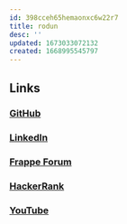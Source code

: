 ```yaml
---
id: 398cceh65hemaonxc6w22r7
title: rodun
desc: ''
updated: 1673033072132
created: 1668995545797
---
```

## Links
### [GitHub](https://github.com/Robproject)
### [LinkedIn](https://www.linkedin.com/in/rodun/)
### [Frappe Forum](https://discuss.frappe.io/u/roberp/summary)
### [HackerRank](https://www.hackerrank.com/rodun?hr_r=1)
### [YouTube](https://www.youtube.com/channel/UCgzGBLm9bYFEFWi7_EzRB_g)